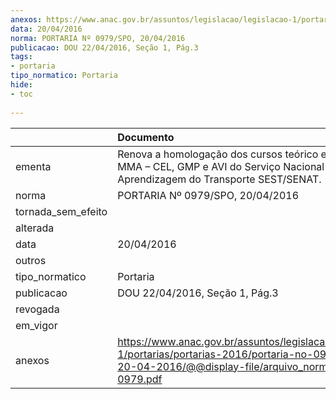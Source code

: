 ```yaml
---
anexos: https://www.anac.gov.br/assuntos/legislacao/legislacao-1/portarias/portarias-2016/portaria-no-0979-spo-20-04-2016/@@display-file/arquivo_norma/PA2016-0979.pdf
data: 20/04/2016
norma: PORTARIA Nº 0979/SPO, 20/04/2016
publicacao: DOU 22/04/2016, Seção 1, Pág.3
tags:
- portaria
tipo_normatico: Portaria
hide: 
- toc 
 
---
```


|                    | Documento                                                                                                                                                      |
|:-------------------|:---------------------------------------------------------------------------------------------------------------------------------------------------------------|
| ementa             | Renova a homologação dos cursos teórico e prático de MMA – CEL, GMP e AVI do Serviço Nacional de Aprendizagem do Transporte SEST/SENAT.                        |
| norma              | PORTARIA Nº 0979/SPO, 20/04/2016                                                                                                                               |
| tornada_sem_efeito |                                                                                                                                                                |
| alterada           |                                                                                                                                                                |
| data               | 20/04/2016                                                                                                                                                     |
| outros             |                                                                                                                                                                |
| tipo_normatico     | Portaria                                                                                                                                                       |
| publicacao         | DOU 22/04/2016, Seção 1, Pág.3                                                                                                                                 |
| revogada           |                                                                                                                                                                |
| em_vigor           |                                                                                                                                                                |
| anexos             | https://www.anac.gov.br/assuntos/legislacao/legislacao-1/portarias/portarias-2016/portaria-no-0979-spo-20-04-2016/@@display-file/arquivo_norma/PA2016-0979.pdf |